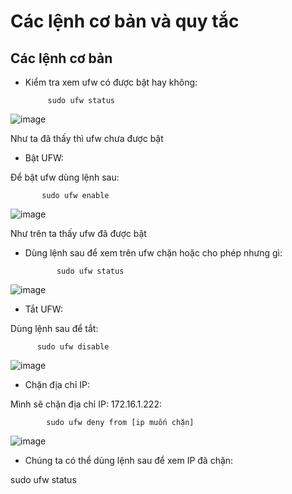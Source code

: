 # Các lệnh  cơ bản và quy tắc
## Các lệnh cơ bản
- Kiểm tra xem ufw có được bật hay không:

           sudo ufw status

![image](https://user-images.githubusercontent.com/105496635/188384804-7ef3a19c-28ae-44c6-bebc-38a08b61af78.png)
  
       
Như ta đã thấy thì ufw chưa được bật

- Bật UFW:

Để bật ufw dùng lệnh sau:

           sudo ufw enable


![image](https://user-images.githubusercontent.com/105496635/188385095-37aa7d4c-1431-4447-9712-7e35ecdb275e.png)


Như trên ta thấy ufw đã được bật

- Dùng lệnh sau để xem trên ufw chặn hoặc cho phép nhưng gì:

             sudo ufw status

![image](https://user-images.githubusercontent.com/105496635/188385724-af87626c-e159-4cae-b436-e056e16cb68f.png)



- Tắt UFW:

Dùng lệnh sau để tắt:

          sudo ufw disable

![image](https://user-images.githubusercontent.com/105496635/188385943-a26c99c4-4cec-4278-918e-fe2eb8abe66b.png)


- Chặn địa chỉ IP:

Mình sẽ chặn địa chỉ IP: 172.16.1.222:

            sudo ufw deny from [ip muốn chặn]

![image](https://user-images.githubusercontent.com/105496635/188386441-ce580ae8-951a-4e10-86f8-1e8c9c42f19e.png)

- Chúng ta có thể dủng lệnh sau để xem IP đã chặn:

sudo ufw status




































































